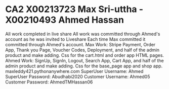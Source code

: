 # CA2 X00213723 Max Sri-uttha - X00210493 Ahmed Hassan
All work completed in live share
All work was committed through Ahmed's account as he was invited to Liveshare
Each time Max committed it committed through Ahmed's account.
Max Work: Stripe Payment, Order App, Thank you Page, Voucher Codes, Deployment, and half of the admin product and make adding. Css for the cart.html and order app HTML pages.
Ahmed Work: SignUp, SignIn, Logout, Search App, Cart App, and half of the admin product and make adding. Css for the base_page app and shop app.
maxleddy421.pythonanywhere.com
SuperUser Username: Ahmed
SuperUser Password: Abudhabi2020
Customer Username: Ahmed05
Customer Password: AhmedTMHassan06

